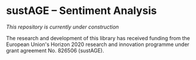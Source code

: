 # sustAGE – Sentiment Analysis

*This repository is currently under construction*

The research and development of this library has received funding from the European Union's Horizon 2020 research and innovation programme under grant agreement No. 826506 (sustAGE).
